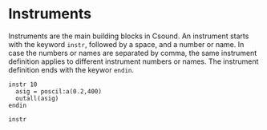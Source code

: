# Instruments

Instruments are the main building blocks in Csound. An instrument starts with the keyword `instr`, followed by a space, and a number or name. In case the numbers or names are separated by comma, the same instrument definition applies to different instrument numbers or names. The instrument definition ends with the keywor `endin`.

```
instr 10
  asig = poscil:a(0.2,400)
  outall(asig)
endin

instr 